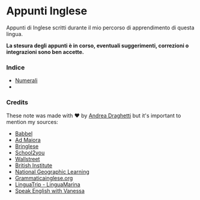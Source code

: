 # Appunti Inglese
Appunti di Inglese scritti durante il mio percorso di apprendimento di questa lingua.





**La stesura degli appunti è in corso, eventuali suggerimenti, correzioni o integrazioni sono ben accette.**



### Indice

* [Numerali](./APPUNTI.md#numerali)
* 



### Credits

These note was made with ♥ by [Andrea Draghetti](https://www.andreadraghetti.it) but it's important to mention my sources:

* [Babbel](https://babbel.com/)
* [Ad Maiora](https://www.youtube.com/channel/UCT4vsJCBYUNqbTJKDP3I-bg)
* [Bringlese](https://www.briller.me/)
* [School2you](https://school2u.it/)
* [Wallstreet](https://www.wallstreet.it/)
* [British Institute](https://www.britishinstitutes.it/)
* [National Geographic Learning](https://ngl.cengage.com/)
* [Grammaticainglese.org](http://www.grammaticainglese.org)
* [LinguaTrip - LinguaMarina](https://linguatrip.com)
* [Speak English with Vanessa](https://www.speakenglishwithvanessa.com/)